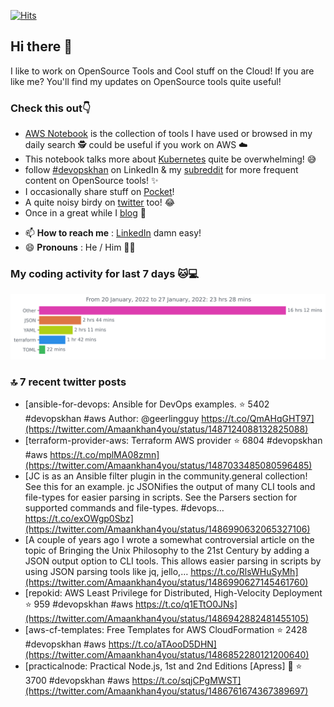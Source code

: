 [![Hits](https://hits.seeyoufarm.com/api/count/incr/badge.svg?url=https%3A%2F%2Fgithub.com%2Fakhan4u%2Fhit-counter&count_bg=%2379C83D&title_bg=%23555555&icon=&icon_color=%23E7E7E7&title=visits&edge_flat=false)](https://hits.seeyoufarm.com)

## Hi there 👋

I like to work on OpenSource Tools and Cool stuff on the Cloud! If you are like me? You'll find my updates on OpenSource tools quite useful!

### Check this out👇

* [AWS Notebook](https://histre.com/public/notebooks/dnllyanu/aws/) is the collection of tools I have used or browsed in my daily search 🕵️ could be useful if you work on AWS ☁️
* This notebook talks more about [Kubernetes](https://histre.com/public/notebooks/6uxdvo3y/kubernetes/) quite be overwhelming! 😅
* follow [#devopskhan](https://www.linkedin.com/feed/hashtag/devopskhan/) on LinkedIn & my [subreddit](https://www.reddit.com/r/devopskhan/) for more frequent content on OpenSource tools! ✨
* I occasionally share stuff on [Pocket](https://getpocket.com/@ej6g8d1dp2829A16a9Tf5d4T6bAMp3d8791rejDe86yem3bm4e14ex4fT4dluk29)!
* A quite noisy birdy on [twitter](https://twitter.com/Amaankhan4you) too! 😂
* Once in a great while I [blog](https://linuxparrot.com/) 😬


- 📫 **How to reach me** : [LinkedIn](https://www.linkedin.com/in/amaan-khan-linux-ninja) damn easy!
- 😄 **Pronouns** : He / Him 🤷‍♂️

### My coding activity for last 7 days 🐱💻

<img src="https://github.com/akhan4u/akhan4u/blob/main/images/stat.svg" alt="Amaan's Wakatime Activity!"/>

### 🔝 7 recent twitter posts
<!-- DEVDOJO:START -->
- [ansible-for-devops: Ansible for DevOps examples.
⭐️ 5402
#devopskhan #aws
Author: @geerlingguy
https://t.co/QmAHqGHT97](https://twitter.com/Amaankhan4you/status/1487124088132825088)
- [terraform-provider-aws: Terraform AWS provider
⭐️ 6804
#devopskhan #aws
https://t.co/mplMA08zmn](https://twitter.com/Amaankhan4you/status/1487033485080596485)
- [JC is as an Ansible filter plugin in the community.general collection! See this for an example. jc JSONifies the output of many CLI tools and file-types for easier parsing in scripts. See the Parsers section for supported commands and file-types. #devops… https://t.co/exOWgp0Sbz](https://twitter.com/Amaankhan4you/status/1486990632065327106)
- [A couple of years ago I wrote a somewhat controversial article on the topic of Bringing the Unix Philosophy to the 21st Century by adding a JSON output option to CLI tools. This allows easier parsing in scripts by using JSON parsing tools like jq, jello,… https://t.co/RlsWHuSyMh](https://twitter.com/Amaankhan4you/status/1486990627145461760)
- [repokid: AWS Least Privilege for Distributed, High-Velocity Deployment
⭐️ 959
#devopskhan #aws
https://t.co/q1ETtO0JNs](https://twitter.com/Amaankhan4you/status/1486942882481455105)
- [aws-cf-templates: Free Templates for AWS CloudFormation
⭐️ 2428
#devopskhan #aws
https://t.co/aTAooD5DHN](https://twitter.com/Amaankhan4you/status/1486852280121200640)
- [practicalnode: Practical Node.js, 1st and 2nd Editions [Apress] 📓
⭐️ 3700
#devopskhan #aws
https://t.co/sqjCPgMWST](https://twitter.com/Amaankhan4you/status/1486761674367389697)
<!-- DEVDOJO:END -->

<!-- ![Amaan's GitHub stats](https://github-readme-stats.vercel.app/api?username=akhan4u&count_private=true&show_icons=true&hide=contribs) -->
